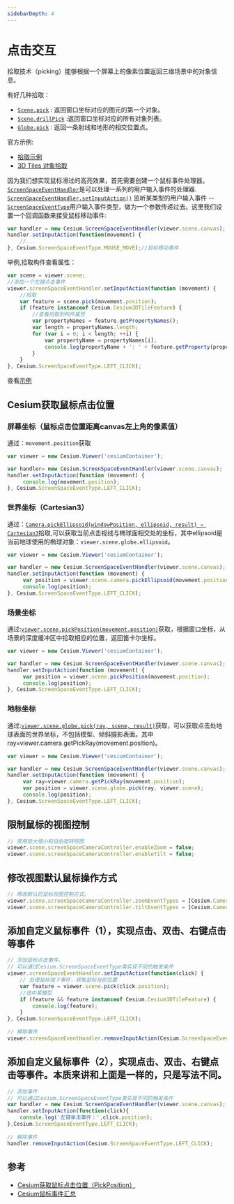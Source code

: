 ```yaml
---
sidebarDepth: 4
---
```


# 点击交互

拾取技术（picking）能够根据一个屏幕上的像素位置返回三维场景中的对象信息。

有好几种拾取：

-  [`Scene.pick`](https://cesiumjs.org/Cesium/Build/Documentation/Scene.html#pick) : 返回窗口坐标对应的图元的第一个对象。
-  [`Scene.drillPick`](https://cesiumjs.org/Cesium/Build/Documentation/Scene.html#drillPick) :返回窗口坐标对应的所有对象列表。
-  [`Globe.pick`](https://cesiumjs.org/Cesium/Build/Documentation/Globe.html?classFilter=globe#pick) : 返回一条射线和地形的相交位置点。

官方示例:

- [拾取示例](https://cesiumjs.org/Cesium/Build/Apps/Sandcastle/index.html?src=Picking.html&label=Showcases)
-  [3D Tiles 对象拾取](https://sandcastle.cesium.com/index.html?src=3D%20Tiles%20Feature%20Picking.html)

因为我们想实现鼠标滑过的高亮效果，首先需要创建一个鼠标事件处理器。  [`ScreenSpaceEventHandler`](https://cesiumjs.org/Cesium/Build/Documentation/ScreenSpaceEventHandler.html)是可以处理一系列的用户输入事件的处理器. [`ScreenSpaceEventHandler.setInputAction()`](https://cesiumjs.org/Cesium/Build/Documentation/ScreenSpaceEventHandler.html#setInputAction) 监听某类型的用户输入事件 -- [`ScreenSpaceEventType`](https://cesiumjs.org/Cesium/Build/Documentation/ScreenSpaceEventType.html)用户输入事件类型，做为一个参数传递过去。这里我们设置一个回调函数来接受鼠标移动事件:

``` js
var handler = new Cesium.ScreenSpaceEventHandler(viewer.scene.canvas);
handler.setInputAction(function(movement) {
    //...
}, Cesium.ScreenSpaceEventType.MOUSE_MOVE);//鼠标移动事件
```

举例,拾取构件查看属性：

``` js
var scene = viewer.scene;
//添加一个左键点击事件
viewer.screenSpaceEventHandler.setInputAction(function (movement) {
    //拾取
    var feature = scene.pick(movement.position);
    if (feature instanceof Cesium.Cesium3DTileFeature) {
        //查看拾取到构件属性
        var propertyNames = feature.getPropertyNames();
        var length = propertyNames.length;
        for (var i = 0; i < length; ++i) {
            var propertyName = propertyNames[i];
            console.log(propertyName + ': ' + feature.getProperty(propertyName));
        }
    }
}, Cesium.ScreenSpaceEventType.LEFT_CLICK);
```

查看[示例](https://sogrey.github.io/Cesium-start-Example/examples/InputAction-Pick/pick-position.html)


## Cesium获取鼠标点击位置

### 屏幕坐标（鼠标点击位置距离canvas左上角的像素值）

通过：`movement.position`获取

``` js
var viewer = new Cesium.Viewer('cesiumContainer');

var handler= new Cesium.ScreenSpaceEventHandler(viewer.scene.canvas);
handler.setInputAction(function (movement) {
     console.log(movement.position);
}, Cesium.ScreenSpaceEventType.LEFT_CLICK);
```

### 世界坐标（Cartesian3）

通过：[`Camera.pickEllipsoid(windowPosition, ellipsoid, result) → Cartesian3`](https://cesium.com/docs/cesiumjs-ref-doc/Camera.html#pickEllipsoid)拾取,可以获取当前点击视线与椭球面相交处的坐标，其中ellipsoid是当前地球使用的椭球对象：`viewer.scene.globe.ellipsoid`。

``` js
var viewer = new Cesium.Viewer('cesiumContainer');

var handler = new Cesium.ScreenSpaceEventHandler(viewer.scene.canvas);
handler.setInputAction(function (movement) {
     var position = viewer.scene.camera.pickEllipsoid(movement.position, viewer.scene.globe.ellipsoid);
     console.log(position);
}, Cesium.ScreenSpaceEventType.LEFT_CLICK);
```

### 场景坐标

通过:[`viewer.scene.pickPosition(movement.position)`](https://cesium.com/docs/cesiumjs-ref-doc/Scene.html?classFilter=scene#pickPosition)获取，根据窗口坐标，从场景的深度缓冲区中拾取相应的位置，返回笛卡尔坐标。

``` js
var viewer = new Cesium.Viewer('cesiumContainer');

var handler = new Cesium.ScreenSpaceEventHandler(viewer.scene.canvas);
handler.setInputAction(function (movement) {
     var position = viewer.scene.pickPosition(movement.position);
     console.log(position);
}, Cesium.ScreenSpaceEventType.LEFT_CLICK);
```

### 地标坐标

通过:[`viewer.scene.globe.pick(ray, scene, result)`](https://cesium.com/docs/cesiumjs-ref-doc/Globe.html#pick)获取，可以获取点击处地球表面的世界坐标，不包括模型、倾斜摄影表面。其中ray=viewer.camera.getPickRay(movement.position)。

``` js
var viewer = new Cesium.Viewer('cesiumContainer');

var handler = new Cesium.ScreenSpaceEventHandler(viewer.scene.canvas);
handler.setInputAction(function (movement) {
     var ray=viewer.camera.getPickRay(movement.position);
     var position = viewer.scene.globe.pick(ray, viewer.scene);
     console.log(position);
}, Cesium.ScreenSpaceEventType.LEFT_CLICK);
```


## 限制鼠标的视图控制

``` js
// 禁用放大缩小和自由旋转视图
viewer.scene.screenSpaceCameraController.enableZoom = false;
viewer.scene.screenSpaceCameraController.enableTilt = false;
```

## 修改视图默认鼠标操作方式

``` js
// 修改默认的鼠标视图控制方式。
viewer.scene.screenSpaceCameraController.zoomEventTypes = [Cesium.CameraEventType.WHEEL, Cesium.CameraEventType.PINCH];
viewer.scene.screenSpaceCameraController.tiltEventTypes = [Cesium.CameraEventType.PINCH, Cesium.CameraEventType.RIGHT_DRAG]
```

## 添加自定义鼠标事件（1），实现点击、双击、右键点击等事件

``` js
// 添加鼠标点击事件。
// 可以通过Cesium.ScreenSpaceEventType类实现不同的触发条件
viewer.screenSpaceEventHandler.setInputAction(function(click) {
    // 处理鼠标按下事件，获取鼠标当前位置
    var feature = viewer.scene.pick(click.position);
    //选中某模型
    if (feature && feature instanceof Cesium.Cesium3DTileFeature) {
        console.log(feature);
    }
}, Cesium.ScreenSpaceEventType.LEFT_CLICK);
 
// 移除事件
viewer.screenSpaceEventHandler.removeInputAction(Cesium.ScreenSpaceEventType.LEFT_CLICK);
```

## 添加自定义鼠标事件（2），实现点击、双击、右键点击等事件。本质来讲和上面是一样的，只是写法不同。

``` js
// 添加事件
// 可以通过Cesium.ScreenSpaceEventType类实现不同的触发条件
var handler = new Cesium.ScreenSpaceEventHandler(viewer.scene.canvas);
handler.setInputAction(function(click){
    console.log('左键单击事件：',click.position);     
},Cesium.ScreenSpaceEventType.LEFT_CLICK);
 
// 移除事件
handler.removeInputAction(Cesium.ScreenSpaceEventType.LEFT_CLICK);
```

## 参考

- [Cesium获取鼠标点击位置（PickPosition）](https://www.jianshu.com/p/e7e65b448eeb)
- [Cesium鼠标事件汇总](https://blog.csdn.net/mengdong_zy/article/details/90446679)
